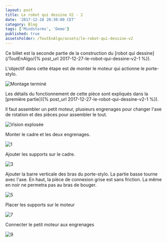```yaml
---
layout: post
title: Le robot qui dessine V2 - 2
date: '2017-12-28 20:30:00 CET'
category: Blog
tags: ['Mindstorms', 'Demo']
published: true
assetsFolder: /ToutEnAlgo/assets/le-robot-qui-dessine-v2
---
```


Ce billet est la seconde partie de la construction du [robot qui dessine](/ToutEnAlgo/{% post_url 2017-12-27-le-robot-qui-dessine-v2-1 %}).

L'objectif dans cette étape est de monter le moteur qui actionne le porte-stylo.

![Montage terminé]({{page.assetsFolder}}/1-petit-moteur/1-completed-small.png)

Les détails du fonctionnement de cette pièce sont expliqués dans la [première partie]({% post_url 2017-12-27-le-robot-qui-dessine-v2-1 %}).

Il faut assembler un petit moteur, plusieurs engrenages pour changer l'axe de rotation et des pièces pour assembler le tout. 

![Vision explosée]({{page.assetsFolder}}/1-petit-moteur/1-exploded.png)

Monter le cadre et les deux engrenages.

![1]({{page.assetsFolder}}/1-petit-moteur/1-1-steps.png)

Ajouter les supports sur le cadre.

![3]({{page.assetsFolder}}/1-petit-moteur/1-3-steps.png)

Ajouter la barre verticale des bras du porte-stylo. La partie basse tourne avec l'axe. En haut, la pièce de connexion grise est sans friction. La même en noir ne permetra pas au bras de bouger.

![5]({{page.assetsFolder}}/1-petit-moteur/1-5-steps.png)

Placer les supports sur le moteur

![7]({{page.assetsFolder}}/1-petit-moteur/1-7-steps.png)

Connecter le petit moteur aux engrenages 

![9]({{page.assetsFolder}}/1-petit-moteur/1-9-steps.png)

